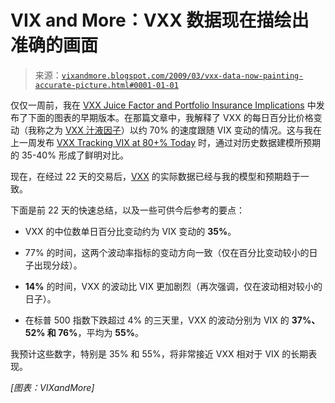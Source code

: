 <!--yml

类别：未分类

日期：2024-05-18 17:57:09

-->

# VIX and More：VXX 数据现在描绘出准确的画面

> 来源：[`vixandmore.blogspot.com/2009/03/vxx-data-now-painting-accurate-picture.html#0001-01-01`](http://vixandmore.blogspot.com/2009/03/vxx-data-now-painting-accurate-picture.html#0001-01-01)

仅仅一周前，我在 [VXX Juice Factor and Portfolio Insurance Implications](http://vixandmore.blogspot.com/2009/02/vxx-juice-factor-and-portfolio.html) 中发布了下面的图表的早期版本。在那篇文章中，我解释了 VXX 的每日百分比价格变动（我称之为 [VXX 汁液因子](http://vixandmore.blogspot.com/search/label/VXX%20juice%20factor)）以约 70% 的速度跟随 VIX 变动的情况。这与我在上一周发布 [VXX Tracking VIX at 80+% Today](http://vixandmore.blogspot.com/2009/02/vxx-tracking-vix-at-80-today.html) 时，通过对历史数据建模所预期的 35-40% 形成了鲜明对比。

现在，在经过 22 天的交易后，[VXX](http://vixandmore.blogspot.com/search/label/VXX) 的实际数据已经与我的模型和预期趋于一致。

下面是前 22 天的快速总结，以及一些可供今后参考的要点：

+   VXX 的中位数单日百分比变动约为 VIX 变动的 **35%**。

+   77% 的时间，这两个波动率指标的变动方向一致（仅在百分比变动较小的日子出现分歧）。

+   **14%** 的时间，VXX 的波动比 VIX 更加剧烈（再次强调，仅在波动相对较小的日子）。

+   在标普 500 指数下跌超过 4% 的三天里，VXX 的波动分别为 VIX 的 **37%、52% 和 76%**，平均为 **55%**。

我预计这些数字，特别是 35% 和 55%，将非常接近 VXX 相对于 VIX 的长期表现。

*[图表：VIXandMore]*
